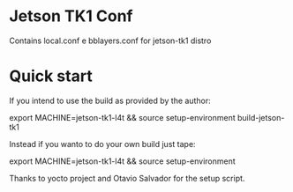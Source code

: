 # Jetson TK1 Conf
Contains local.conf e bblayers.conf for jetson-tk1 distro

# Quick start
If you intend to use the build as provided by the author:

export MACHINE=jetson-tk1-l4t && source setup-environment build-jetson-tk1

Instead if you wanto to do your own build just tape:
 
export MACHINE=jetson-tk1-l4t && source setup-environment <your-build-dir>



Thanks to yocto project and Otavio Salvador for the setup script.
